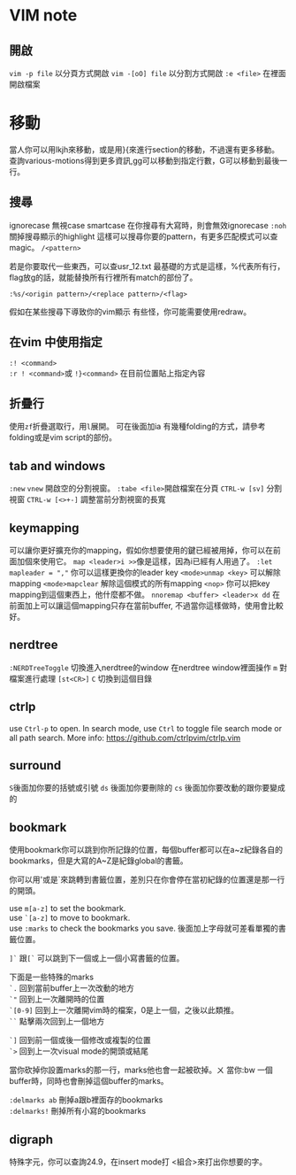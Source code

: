 # VIM note

## 開啟
`vim -p file` 以分頁方式開啟
`vim -[oO] file` 以分割方式開啟
`:e <file>` 在裡面開啟檔案

# 移動
當人你可以用lkjh來移動，或是用}{來進行section的移動，不過還有更多移動。
查詢various-motions得到更多資訊,<number>gg可以移動到指定行數，G可以移動到最後一行。

## 搜尋
ignorecase 無視case
smartcase 在你搜尋有大寫時，則會無效ignorecase
`:noh` 關掉搜尋顯示的highlight
這樣可以搜尋你要的pattern，有更多匹配模式可以查magic。
`/<pattern>`

若是你要取代一些東西，可以查usr_12.txt
最基礎的方式是這樣，%代表所有行，flag放g的話，就能替換所有行裡所有match的部份了。
```
:%s/<origin pattern>/<replace pattern>/<flag>
```

假如在某些搜尋下導致你的vim顯示 有些怪，你可能需要使用redraw。

## 在vim 中使用指定

`:! <command>` \
`:r ! <command>`或 `!}<command>` 在目前位置貼上指定內容

## 折疊行
使用`zf`折疊選取行，用`l`展開。
可在後面加ia
有幾種folding的方式，請參考folding或是vim script的部份。

## tab and windows
`:new`
`vnew` 開啟空的分割視窗。
`:tabe <file>`開啟檔案在分頁
`CTRL-w [sv]` 分割視窗
`CTRL-w [<>+-]` 調整當前分割視窗的長寬

## keymapping
可以讓你更好擴充你的mapping，假如你想要使用的鍵已經被用掉，你可以在前面加個<leader>來使用它。
`map <leader>i >>`像是這樣，因為i已經有人用過了。
`:let mapleader = ","` 你可以這樣更換你的leader key
``<mode>unmap <key>`` 可以解除mapping
`<mode>mapclear` 解除這個模式的所有mapping
`<nop>` 你可以把key mapping到這個東西上，他什麼都不做。
`nnoremap <buffer> <leader>x dd` 在前面加上<buffer>可以讓這個mapping只存在當前buffer, 不過當你這樣做時，使用<localleader>會比較好。

## nerdtree
`:NERDTreeToggle` 切換進入nerdtree的window
在nerdtree window裡面操作
`m` 對檔案進行處理
`[st<CR>]`
`C` 切換到這個目錄

## ctrlp
use `Ctrl-p` to open.
In search mode, use `Ctrl` to toggle file search mode or all path search.
More info: https://github.com/ctrlpvim/ctrlp.vim

## surround
`S`後面加你要的括號或引號
`ds` 後面加你要刪除的
`cs` 後面加你要改動的跟你要變成的

## bookmark
使用bookmark你可以跳到你所記錄的位置，每個buffer都可以在a~z紀錄各自的bookmarks，但是大寫的A~Z是紀錄global的書籤。

你可以用'或是\`來跳轉到書籤位置，差別只在你會停在當初紀錄的位置還是那一行的開頭。

use `m[a-z]` to set the bookmark. \
use `` `[a-z] `` to move to bookmark. \
use `:marks` to check the bookmarks you save. 後面加上字母就可差看單獨的書籤位置。

`` ]` `` 跟`` [` `` 可以跳到下一個或上一個小寫書籤的位置。

下面是一些特殊的marks \
`` `. `` 回到當前buffer上一次改動的地方 \
`` `" `` 回到上一次離開時的位置 \
`` `[0-9] `` 回到上一次離開vim時的檔案，0是上一個，之後以此類推。 \
``` `` ``` 點擊兩次回到上一個地方

`` `] `` 回到前一個或後一個修改或複製的位置 \
`` `> `` 回到上一次visual mode的開頭或結尾

當你砍掉你設置marks的那一行，marks他也會一起被砍掉。ㄨ
當你:bw 一個buffer時，同時也會刪掉這個buffer的marks。

`:delmarks ab` 刪掉a跟b裡面存的bookmarks \
`:delmarks!` 刪掉所有小寫的bookmarks


## digraph
特殊字元，你可以查詢24.9，在insert mode打<c-k> <組合>來打出你想要的字。




